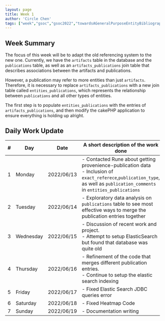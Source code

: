 ```yaml
---
layout: page
title: Week 1
author: 'Circle Chen'
tags: ["week","gsoc","gsoc2022","towardsAGeneralPurposeEntityBibliographyLinkingSystem","week#1","eval#1"]
---
```


## Week Summary

The focus of this week will be to adapt the old referencing system to the new one. Currently, we have the ``artifacts`` table in the database and the ``publications`` table, as well as an ``artifacts_publications`` join table that describes associations between the artifacts and publications.

However, a publication may refer to more entities than just ``artifacts``. Therefore, it is necessary to replace ``artifacts_publications`` with a new join table called ``entities_publications``, which represents the relationship between ``publications`` and all other types of entities.

The first step is to populate ``entities_publications`` with the entries of ``artifacts_publications``, and then modify the cakePHP application to ensure everything is holding up alright.

## Daily Work Update

|\#|Day|Date|A short description of the work done|  
|---	|---	|---	|---	|  
|1   	| Monday 	|   2022/06/13	| - Contacted Rune about getting provenience-publication data <br/> - Inclusion of ``exact_referece``,``publication_type``, as well as ``publication_comments`` in ``entities_publications`` |  
|2   	| Tuesday  	|   2022/06/14	| - Exploratory data analysis on ``publications`` table to see most effective ways to merge the publication entries together	|  
|3   	| Wednesday |  2022/06/15 	| - Discussion of recent work and project. <br/> - Attempt to setup ElasticSearch but found that database was quite old |  
|4   	| Thursday  |   2022/06/16	| - Refinement of the code that merges different publication entries. <br/> - Continue to setup the elastic search indexing |  
|5   	| Friday  	|   2022/06/17	| - Fixed Elastic Search JDBC queries error <br/> |  
|6   	| Saturday  |  2022/06/18	| - Fixed Heatmap Code <br/> |  
|7   	| Sunday  	|   2022/06/19	| - Documentation writing <br/> |  
